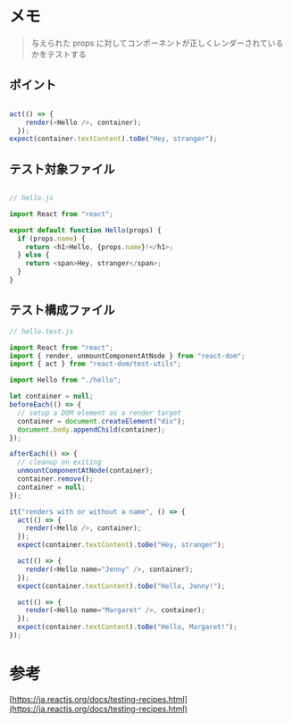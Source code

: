 
# メモ

> 与えられた props に対してコンポーネントが正しくレンダーされているかをテストする

## ポイント
```typescript

act(() => {
    render(<Hello />, container);
  });
expect(container.textContent).toBe("Hey, stranger");

```

## テスト対象ファイル

```typescript

// hello.js

import React from "react";

export default function Hello(props) {
  if (props.name) {
    return <h1>Hello, {props.name}!</h1>;
  } else {
    return <span>Hey, stranger</span>;
  }
}
```

## テスト構成ファイル

```typescript
// hello.test.js

import React from "react";
import { render, unmountComponentAtNode } from "react-dom";
import { act } from "react-dom/test-utils";

import Hello from "./hello";

let container = null;
beforeEach(() => {
  // setup a DOM element as a render target
  container = document.createElement("div");
  document.body.appendChild(container);
});

afterEach(() => {
  // cleanup on exiting
  unmountComponentAtNode(container);
  container.remove();
  container = null;
});

it("renders with or without a name", () => {
  act(() => {
    render(<Hello />, container);
  });
  expect(container.textContent).toBe("Hey, stranger");

  act(() => {
    render(<Hello name="Jenny" />, container);
  });
  expect(container.textContent).toBe("Hello, Jenny!");

  act(() => {
    render(<Hello name="Margaret" />, container);
  });
  expect(container.textContent).toBe("Hello, Margaret!");
});

```

# 参考
[https://ja.reactjs.org/docs/testing-recipes.html](https://ja.reactjs.org/docs/testing-recipes.html)
